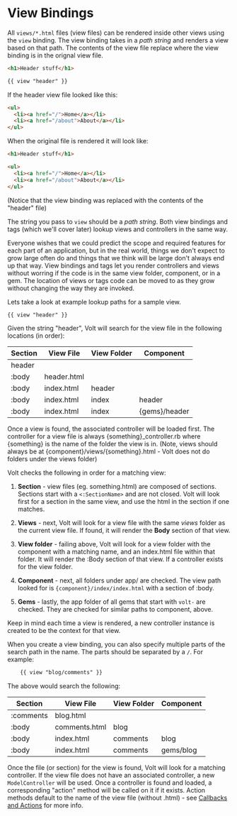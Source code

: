 # View Bindings

All ```views/*.html``` files (view files) can be rendered inside other views using the ```view``` binding.  The view binding takes in a *path string* and renders a view based on that path.  The contents of the view file replace where the view binding is in the orignal view file.


```html
<h1>Header stuff</h1>

{{ view "header" }}
```

If the header view file looked like this:

```html
<ul>
  <li><a href="/">Home</a></li>
  <li><a href="/about">About</a></li>
</ul>
```

When the original file is rendered it will look like:

```html
<h1>Header stuff</h1>

<ul>
  <li><a href="/">Home</a></li>
  <li><a href="/about">About</a></li>
</ul>
```
(Notice that the view binding was replaced with the contents of the "header" file)

The string you pass to ```view``` should be a *path string*.  Both view bindings and tags (which we'll cover later) lookup views and controllers in the same way.

Everyone wishes that we could predict the scope and required features for each part of an application, but in the real world, things we don't expect to grow large often do and things that we think will be large don't always end up that way.  View bindings and tags let you render controllers and views without worring if the code is in the same view folder, component, or in a gem.  The location of views or tags code can be moved to as they grow without changing the way they are invoked.

Lets take a look at example lookup paths for a sample view.

```html
{{ view "header" }}
```

Given the string "header", Volt will search for the view file in the following locations (in order):

| Section   | View File    | View Folder    | Component   |
|-----------|--------------|----------------|-------------|
| header    |              |                |             |
| :body     | header.html  |                |             |
| :body     | index.html   | header         |             |
| :body     | index.html   | index          | header      |
| :body     | index.html   | index          | {gems}/header |

Once a view is found, the associated controller will be loaded first.  The controller for a view file is always {something}_controller.rb where {something} is the name of the folder the view is in.  (Note, views should always be at {component}/views/{something}.html - Volt does not do folders under the views folder)

Volt checks the following in order for a matching view:

1. **Section** - view files (eg. something.html) are composed of sections.  Sections start with a ```<:SectionName>``` and are not closed.  Volt will look first for a section in the same view, and use the html in the section if one matches.

2. **Views** - next, Volt will look for a view file with the same *views* folder as the current view file.  If found, it will render the **Body** section of that view.

3. **View folder** - failing above, Volt will look for a view folder with the component with a matching name, and an index.html file within that folder.  It will render the :Body section of that view.  If a controller exists for the view folder.

4. **Component** - next, all folders under app/ are checked.  The view path looked for is ```{component}/index/index.html``` with a section of :body.

5. **Gems** - lastly, the app folder of all gems that start with ```volt-``` are checked.  They are checked for similar paths to component, above.

Keep in mind each time a view is rendered, a new controller instance is created to be the context for that view.

When you create a view binding, you can also specify multiple parts of the search path in the name.  The parts should be separated by a ```/```.  For example:

```html
    {{ view "blog/comments" }}
```

The above would search the following:

| Section   | View File    | View Folder    | Component   |
|-----------|--------------|----------------|-------------|
| :comments | blog.html    |                |             |
| :body     | comments.html| blog           |             |
| :body     | index.html   | comments       | blog        |
| :body     | index.html   | comments       | gems/blog   |

Once the file (or section) for the view is found, Volt will look for a matching controller.  If the view file does not have an associated controller, a new ```ModelController``` will be used.  Once a controller is found and loaded, a corresponding "action" method will be called on it if it exists.  Action methods default to the name of the view file (without .html) - see [Callbacks and Actions](callbacks_and_actions.md) for more info.
